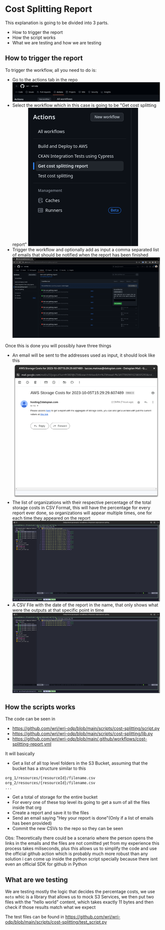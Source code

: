 # Cost Splitting Report 

This explanation is going to be divided into 3 parts.

- How to trigger the report
- How the script works
- What we are testing and how we are testing

## How to trigger the report

To trigger the workflow, all you need to do is:

- Go to the actions tab in the repo 
![Select actions](./actions_tab.png)
- Select the workflow which in this case is going to be "Get cost splitting report"
![Select workflow](./select_workflow.png)
- Trigger the workflow and optionally add as input a comma separated list of emails that should be notified when the report has been finished
![Trigger workflow](./trigger_workflow.png)

Once this is done you will possibly have three things

- An email will be sent to the addresses used as input, it should look like this
![Email sent](email_sent.png)
- The list of organizations with their respective percentage of the total storage costs in CSV Format, this will have the percentage for every report ever done, so organizations will appear multiple times, one for each time they appeared on the report
![Storage report](./storage_report.png)
- A CSV File with the date of the report in the name, that only shows what were the outputs at that specific point in time
![Storage report for point in time](./storage_report_2.png)

## How the scripts works

The code can be seen in 

- https://github.com/wri/wri-odp/blob/main/scripts/cost-splitting/script.py
- https://github.com/wri/wri-odp/blob/main/scripts/cost-splitting/lib.py
- https://github.com/wri/wri-odp/blob/main/.github/workflows/cost-splitting-report.yml

It will basically 

- Get a list of all top level folders in the S3 Bucket, assuming that the bucket has a structure similar to this
```
org_1/resources/{resourceId}/filename.csv
org_2/resources/{resourceId}/filename.csv
...
```
- Get a total of storage for the entire bucket
- For every one of these top level its going to get a sum of all the files inside that org 
- Create a report and save it to the files
- Send an email saying "Hey your report is done"(Only if a list of emails has been provided)
- Commit the new CSVs to the repo so they can be seen

Obs: Theoretically there could be a scenario where the person opens the links in the emails and the files are not comitted yet from my experience this process takes miliseconds, plus this allows us to simplify the code and use the official github action which is probably much more robust than any solution i can come up inside the python script specially because there isnt even an official SDK for github in Python

## What are we testing 

We are testing mostly the logic that decides the percentage costs, we use `moto` whic is a library that allows us to mock S3 Services, we then put two files with the "hello world" content, which takes exactly 11 bytes and then check if those results match what we expect

The test files can be found in https://github.com/wri/wri-odp/blob/main/scripts/cost-splitting/test_script.py

